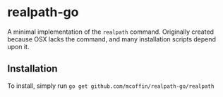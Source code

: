 # realpath-go

A minimal implementation of the `realpath` command. Originally created because OSX lacks the command, and many installation scripts depend upon it.

## Installation

To install, simply run `go get github.com/mcoffin/realpath-go/realpath`
